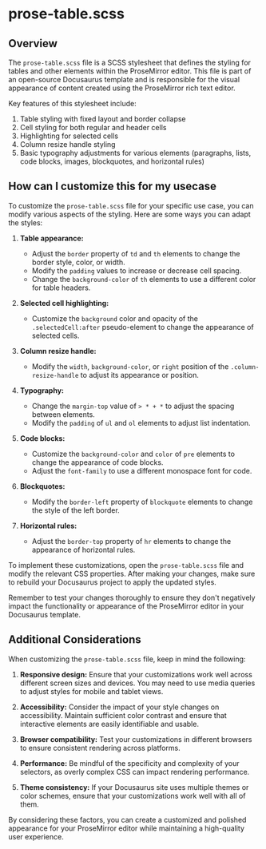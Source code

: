 # prose-table.scss

## Overview

The `prose-table.scss` file is a SCSS stylesheet that defines the styling for tables and other elements within the ProseMirror editor. This file is part of an open-source Docusaurus template and is responsible for the visual appearance of content created using the ProseMirror rich text editor.

Key features of this stylesheet include:

1. Table styling with fixed layout and border collapse
2. Cell styling for both regular and header cells
3. Highlighting for selected cells
4. Column resize handle styling
5. Basic typography adjustments for various elements (paragraphs, lists, code blocks, images, blockquotes, and horizontal rules)

## How can I customize this for my usecase

To customize the `prose-table.scss` file for your specific use case, you can modify various aspects of the styling. Here are some ways you can adapt the styles:

1. **Table appearance:**
   - Adjust the `border` property of `td` and `th` elements to change the border style, color, or width.
   - Modify the `padding` values to increase or decrease cell spacing.
   - Change the `background-color` of `th` elements to use a different color for table headers.

2. **Selected cell highlighting:**
   - Customize the `background` color and opacity of the `.selectedCell:after` pseudo-element to change the appearance of selected cells.

3. **Column resize handle:**
   - Modify the `width`, `background-color`, or `right` position of the `.column-resize-handle` to adjust its appearance or position.

4. **Typography:**
   - Change the `margin-top` value of `> * + *` to adjust the spacing between elements.
   - Modify the `padding` of `ul` and `ol` elements to adjust list indentation.

5. **Code blocks:**
   - Customize the `background-color` and `color` of `pre` elements to change the appearance of code blocks.
   - Adjust the `font-family` to use a different monospace font for code.

6. **Blockquotes:**
   - Modify the `border-left` property of `blockquote` elements to change the style of the left border.

7. **Horizontal rules:**
   - Adjust the `border-top` property of `hr` elements to change the appearance of horizontal rules.

To implement these customizations, open the `prose-table.scss` file and modify the relevant CSS properties. After making your changes, make sure to rebuild your Docusaurus project to apply the updated styles.

Remember to test your changes thoroughly to ensure they don't negatively impact the functionality or appearance of the ProseMirror editor in your Docusaurus template.

## Additional Considerations

When customizing the `prose-table.scss` file, keep in mind the following:

1. **Responsive design:** Ensure that your customizations work well across different screen sizes and devices. You may need to use media queries to adjust styles for mobile and tablet views.

2. **Accessibility:** Consider the impact of your style changes on accessibility. Maintain sufficient color contrast and ensure that interactive elements are easily identifiable and usable.

3. **Browser compatibility:** Test your customizations in different browsers to ensure consistent rendering across platforms.

4. **Performance:** Be mindful of the specificity and complexity of your selectors, as overly complex CSS can impact rendering performance.

5. **Theme consistency:** If your Docusaurus site uses multiple themes or color schemes, ensure that your customizations work well with all of them.

By considering these factors, you can create a customized and polished appearance for your ProseMirror editor while maintaining a high-quality user experience.